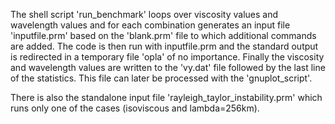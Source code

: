 The shell script 'run_benchmark' loops over viscosity values and wavelength values and 
for each combination generates an input file 'inputfile.prm' based on the 'blank.prm' file
to which additional commands are added.
The code is then run with inputfile.prm and the standard output is redirected in a 
temporary file 'opla' of no importance. Finally the viscosity and wavelength 
values are written to the 'vy.dat' file followed by the last line of the statistics.
This file can later be processed with the 'gnuplot_script'.

There is also the standalone input file 'rayleigh_taylor_instability.prm' which 
runs only one of the cases (isoviscous and lambda=256km).


